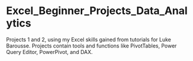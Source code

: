 # Excel_Beginner_Projects_Data_Analytics
Projects 1 and 2, using my Excel skills gained from tutorials for Luke Barousse. Projects contain tools and functions like PivotTables, Power Query Editor, PowerPivot, and DAX.
